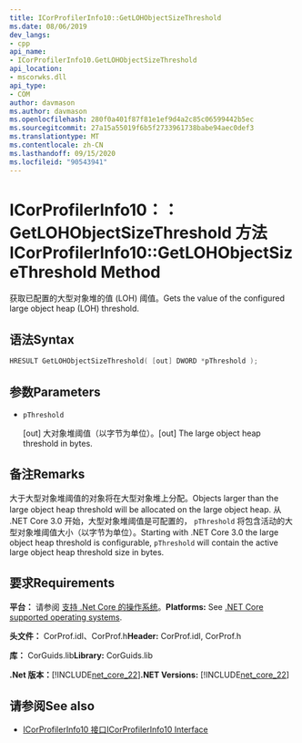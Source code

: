 ```yaml
---
title: ICorProfilerInfo10::GetLOHObjectSizeThreshold
ms.date: 08/06/2019
dev_langs:
- cpp
api_name:
- ICorProfilerInfo10.GetLOHObjectSizeThreshold
api_location:
- mscorwks.dll
api_type:
- COM
author: davmason
ms.author: davmason
ms.openlocfilehash: 280f0a401f87f81e1ef9d4a2c85c06599442b5ec
ms.sourcegitcommit: 27a15a55019f6b5f2733961738babe94aec0def3
ms.translationtype: MT
ms.contentlocale: zh-CN
ms.lasthandoff: 09/15/2020
ms.locfileid: "90543941"
---
```

# <a name="icorprofilerinfo10getlohobjectsizethreshold-method"></a><span data-ttu-id="ac1ec-102">ICorProfilerInfo10：： GetLOHObjectSizeThreshold 方法</span><span class="sxs-lookup"><span data-stu-id="ac1ec-102">ICorProfilerInfo10::GetLOHObjectSizeThreshold Method</span></span>

<span data-ttu-id="ac1ec-103">获取已配置的大型对象堆的值 (LOH) 阈值。</span><span class="sxs-lookup"><span data-stu-id="ac1ec-103">Gets the value of the configured large object heap (LOH) threshold.</span></span>

## <a name="syntax"></a><span data-ttu-id="ac1ec-104">语法</span><span class="sxs-lookup"><span data-stu-id="ac1ec-104">Syntax</span></span>

```cpp
HRESULT GetLOHObjectSizeThreshold( [out] DWORD *pThreshold );
```

## <a name="parameters"></a><span data-ttu-id="ac1ec-105">参数</span><span class="sxs-lookup"><span data-stu-id="ac1ec-105">Parameters</span></span>

- `pThreshold`

  <span data-ttu-id="ac1ec-106">\[out] 大对象堆阈值（以字节为单位）。</span><span class="sxs-lookup"><span data-stu-id="ac1ec-106">\[out] The large object heap threshold in bytes.</span></span>

## <a name="remarks"></a><span data-ttu-id="ac1ec-107">备注</span><span class="sxs-lookup"><span data-stu-id="ac1ec-107">Remarks</span></span>

<span data-ttu-id="ac1ec-108">大于大型对象堆阈值的对象将在大型对象堆上分配。</span><span class="sxs-lookup"><span data-stu-id="ac1ec-108">Objects larger than the large object heap threshold will be allocated on the large object heap.</span></span> <span data-ttu-id="ac1ec-109">从 .NET Core 3.0 开始，大型对象堆阈值是可配置的， `pThreshold` 将包含活动的大型对象堆阈值大小（以字节为单位）。</span><span class="sxs-lookup"><span data-stu-id="ac1ec-109">Starting with .NET Core 3.0 the large object heap threshold is configurable, `pThreshold` will contain the active large object heap threshold size in bytes.</span></span>

## <a name="requirements"></a><span data-ttu-id="ac1ec-110">要求</span><span class="sxs-lookup"><span data-stu-id="ac1ec-110">Requirements</span></span>

<span data-ttu-id="ac1ec-111">**平台：** 请参阅 [支持 .Net Core 的操作系统](../../../core/install/windows.md?pivots=os-windows)。</span><span class="sxs-lookup"><span data-stu-id="ac1ec-111">**Platforms:** See [.NET Core supported operating systems](../../../core/install/windows.md?pivots=os-windows).</span></span>

<span data-ttu-id="ac1ec-112">**头文件：** CorProf.idl、CorProf.h</span><span class="sxs-lookup"><span data-stu-id="ac1ec-112">**Header:** CorProf.idl, CorProf.h</span></span>

<span data-ttu-id="ac1ec-113">**库：** CorGuids.lib</span><span class="sxs-lookup"><span data-stu-id="ac1ec-113">**Library:** CorGuids.lib</span></span>

<span data-ttu-id="ac1ec-114">**.Net 版本：**[!INCLUDE[net_core_22](../../../../includes/net-core-30-md.md)]</span><span class="sxs-lookup"><span data-stu-id="ac1ec-114">**.NET Versions:** [!INCLUDE[net_core_22](../../../../includes/net-core-30-md.md)]</span></span>

## <a name="see-also"></a><span data-ttu-id="ac1ec-115">请参阅</span><span class="sxs-lookup"><span data-stu-id="ac1ec-115">See also</span></span>

- [<span data-ttu-id="ac1ec-116">ICorProfilerInfo10 接口</span><span class="sxs-lookup"><span data-stu-id="ac1ec-116">ICorProfilerInfo10 Interface</span></span>](icorprofilerinfo10-interface.md)
